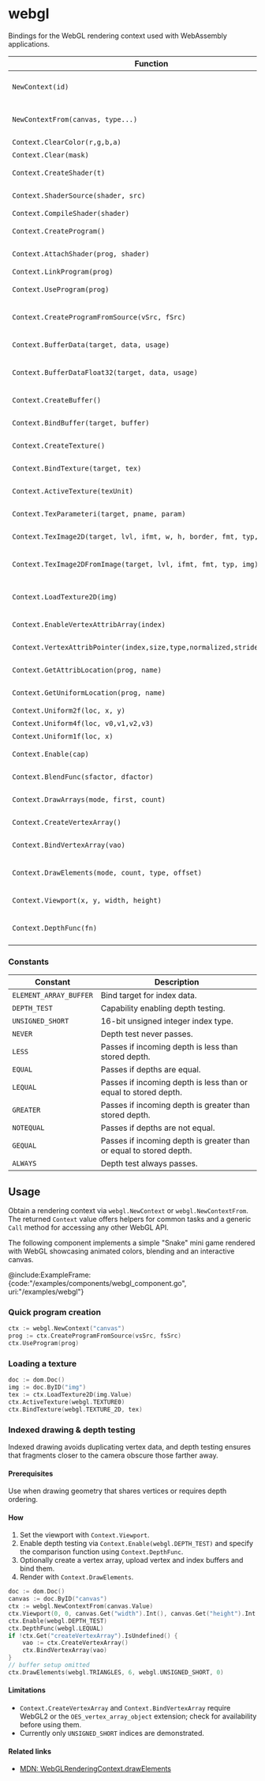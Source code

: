 # webgl

Bindings for the WebGL rendering context used with WebAssembly applications.

| Function | Description |
| --- | --- |
| `NewContext(id)` | Obtain a context from a canvas element by id. |
| `NewContextFrom(canvas, type...)` | Derive a context from an existing canvas value. |
| `Context.ClearColor(r,g,b,a)` | Set the clear color. |
| `Context.Clear(mask)` | Clear buffers. |
| `Context.CreateShader(t)` | Create a shader object. |
| `Context.ShaderSource(shader, src)` | Provide GLSL source for a shader. |
| `Context.CompileShader(shader)` | Compile a shader. |
| `Context.CreateProgram()` | Create a program object. |
| `Context.AttachShader(prog, shader)` | Attach a shader to a program. |
| `Context.LinkProgram(prog)` | Link a program. |
| `Context.UseProgram(prog)` | Use a program for rendering. |
| `Context.CreateProgramFromSource(vSrc, fSrc)` | Compile shaders and link into a program. |
| `Context.BufferData(target, data, usage)` | Upload data to a buffer object. |
| `Context.BufferDataFloat32(target, data, usage)` | Upload float32 slice data via `js.Float32Array`. |
| `Context.CreateBuffer()` | Create a buffer object. |
| `Context.BindBuffer(target, buffer)` | Bind a buffer to a target. |
| `Context.CreateTexture()` | Create a texture object. |
| `Context.BindTexture(target, tex)` | Bind a texture to a target. |
| `Context.ActiveTexture(texUnit)` | Select the active texture unit. |
| `Context.TexParameteri(target, pname, param)` | Set texture parameters. |
| `Context.TexImage2D(target, lvl, ifmt, w, h, border, fmt, typ, pixels)` | Upload pixel data to a texture. |
| `Context.TexImage2DFromImage(target, lvl, ifmt, fmt, typ, img)` | Upload an image/video/canvas to a texture. |
| `Context.LoadTexture2D(img)` | Create and initialize a 2D texture from an image. |
| `Context.EnableVertexAttribArray(index)` | Enable a vertex attribute. |
| `Context.VertexAttribPointer(index,size,type,normalized,stride,offset)` | Specify vertex attribute layout. |
| `Context.GetAttribLocation(prog, name)` | Retrieve attribute location. |
| `Context.GetUniformLocation(prog, name)` | Retrieve uniform location. |
| `Context.Uniform2f(loc, x, y)` | Set a vec2 uniform. |
| `Context.Uniform4f(loc, v0,v1,v2,v3)` | Set a vec4 uniform. |
| `Context.Uniform1f(loc, x)` | Set a float uniform. |
| `Context.Enable(cap)` | Enable a WebGL capability. |
| `Context.BlendFunc(sfactor, dfactor)` | Define pixel blending factors. |
| `Context.DrawArrays(mode, first, count)` | Render primitives from array data. |
| `Context.CreateVertexArray()` | Create a vertex array object. |
| `Context.BindVertexArray(vao)` | Bind a vertex array object. |
| `Context.DrawElements(mode, count, type, offset)` | Render primitives using an index buffer. |
| `Context.Viewport(x, y, width, height)` | Set viewport dimensions. |
| `Context.DepthFunc(fn)` | Specify the depth comparison function. |

### Constants

| Constant | Description |
| --- | --- |
| `ELEMENT_ARRAY_BUFFER` | Bind target for index data. |
| `DEPTH_TEST` | Capability enabling depth testing. |
| `UNSIGNED_SHORT` | 16-bit unsigned integer index type. |
| `NEVER` | Depth test never passes. |
| `LESS` | Passes if incoming depth is less than stored depth. |
| `EQUAL` | Passes if depths are equal. |
| `LEQUAL` | Passes if incoming depth is less than or equal to stored depth. |
| `GREATER` | Passes if incoming depth is greater than stored depth. |
| `NOTEQUAL` | Passes if depths are not equal. |
| `GEQUAL` | Passes if incoming depth is greater than or equal to stored depth. |
| `ALWAYS` | Depth test always passes. |

## Usage

Obtain a rendering context via `webgl.NewContext` or `webgl.NewContextFrom`. The
returned `Context` value offers helpers for common tasks and a generic `Call`
method for accessing any other WebGL API.

The following component implements a simple "Snake" mini game rendered with
WebGL showcasing animated colors, blending and an interactive canvas.

@include:ExampleFrame:{code:"/examples/components/webgl_component.go", uri:"/examples/webgl"}

### Quick program creation

```go
ctx := webgl.NewContext("canvas")
prog := ctx.CreateProgramFromSource(vsSrc, fsSrc)
ctx.UseProgram(prog)
```

### Loading a texture

```go
doc := dom.Doc()
img := doc.ByID("img")
tex := ctx.LoadTexture2D(img.Value)
ctx.ActiveTexture(webgl.TEXTURE0)
ctx.BindTexture(webgl.TEXTURE_2D, tex)
```

### Indexed drawing & depth testing

Indexed drawing avoids duplicating vertex data, and depth testing ensures that
fragments closer to the camera obscure those farther away.

#### Prerequisites

Use when drawing geometry that shares vertices or requires depth ordering.

#### How

1. Set the viewport with `Context.Viewport`.
2. Enable depth testing via `Context.Enable(webgl.DEPTH_TEST)` and specify the
   comparison function using `Context.DepthFunc`.
3. Optionally create a vertex array, upload vertex and index buffers and bind them.
4. Render with `Context.DrawElements`.

```go
doc := dom.Doc()
canvas := doc.ByID("canvas")
ctx := webgl.NewContextFrom(canvas.Value)
ctx.Viewport(0, 0, canvas.Get("width").Int(), canvas.Get("height").Int())
ctx.Enable(webgl.DEPTH_TEST)
ctx.DepthFunc(webgl.LEQUAL)
if !ctx.Get("createVertexArray").IsUndefined() {
    vao := ctx.CreateVertexArray()
    ctx.BindVertexArray(vao)
}
// buffer setup omitted
ctx.DrawElements(webgl.TRIANGLES, 6, webgl.UNSIGNED_SHORT, 0)
```

#### Limitations

- `Context.CreateVertexArray` and `Context.BindVertexArray` require WebGL2 or
  the `OES_vertex_array_object` extension; check for availability before using
  them.
- Currently only `UNSIGNED_SHORT` indices are demonstrated.

#### Related links

- [MDN: WebGLRenderingContext.drawElements](https://developer.mozilla.org/docs/Web/API/WebGLRenderingContext/drawElements)
